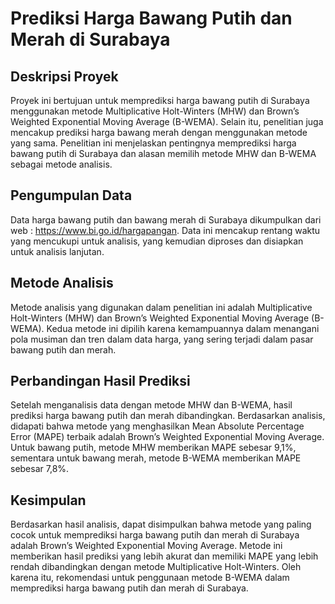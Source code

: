 # Prediksi Harga Bawang Putih dan Merah di Surabaya

## Deskripsi Proyek
Proyek ini bertujuan untuk memprediksi harga bawang putih di Surabaya menggunakan metode Multiplicative Holt-Winters (MHW) dan Brown’s Weighted Exponential Moving Average (B-WEMA). Selain itu, penelitian juga mencakup prediksi harga bawang merah dengan menggunakan metode yang sama. Penelitian ini menjelaskan pentingnya memprediksi harga bawang putih di Surabaya dan alasan memilih metode MHW dan B-WEMA sebagai metode analisis.

## Pengumpulan Data
Data harga bawang putih dan bawang merah di Surabaya dikumpulkan dari web : https://www.bi.go.id/hargapangan. Data ini mencakup rentang waktu yang mencukupi untuk analisis, yang kemudian diproses dan disiapkan untuk analisis lanjutan.

## Metode Analisis
Metode analisis yang digunakan dalam penelitian ini adalah Multiplicative Holt-Winters (MHW) dan Brown’s Weighted Exponential Moving Average (B-WEMA). Kedua metode ini dipilih karena kemampuannya dalam menangani pola musiman dan tren dalam data harga, yang sering terjadi dalam pasar bawang putih dan merah.

## Perbandingan Hasil Prediksi
Setelah menganalisis data dengan metode MHW dan B-WEMA, hasil prediksi harga bawang putih dan merah dibandingkan. Berdasarkan analisis, didapati bahwa metode yang menghasilkan Mean Absolute Percentage Error (MAPE) terbaik adalah Brown’s Weighted Exponential Moving Average. Untuk bawang putih, metode MHW memberikan MAPE sebesar 9,1%, sementara untuk bawang merah, metode B-WEMA memberikan MAPE sebesar 7,8%.

## Kesimpulan
Berdasarkan hasil analisis, dapat disimpulkan bahwa metode yang paling cocok untuk memprediksi harga bawang putih dan merah di Surabaya adalah Brown’s Weighted Exponential Moving Average. Metode ini memberikan hasil prediksi yang lebih akurat dan memiliki MAPE yang lebih rendah dibandingkan dengan metode Multiplicative Holt-Winters. Oleh karena itu, rekomendasi untuk penggunaan metode B-WEMA dalam memprediksi harga bawang putih dan merah di Surabaya. 
